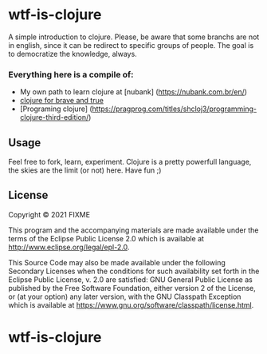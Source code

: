 # wtf-is-clojure

A simple introduction to clojure.
Please, be aware that some branchs are not in english, since it can be redirect to specific groups of people. 
The goal is to democratize the knowledge, always.

### Everything here is a compile of:

- My own path to learn clojure at [nubank] (https://nubank.com.br/en/)
- [clojure for brave and true](https://www.braveclojure.com/)
- [Programing clojure] (https://pragprog.com/titles/shcloj3/programming-clojure-third-edition/)

## Usage

Feel free to fork, learn, experiment. Clojure is a pretty powerfull language, the skies are the limit (or not) here.
Have fun ;)

## License

Copyright © 2021 FIXME

This program and the accompanying materials are made available under the
terms of the Eclipse Public License 2.0 which is available at
http://www.eclipse.org/legal/epl-2.0.

This Source Code may also be made available under the following Secondary
Licenses when the conditions for such availability set forth in the Eclipse
Public License, v. 2.0 are satisfied: GNU General Public License as published by
the Free Software Foundation, either version 2 of the License, or (at your
option) any later version, with the GNU Classpath Exception which is available
at https://www.gnu.org/software/classpath/license.html.
# wtf-is-clojure
